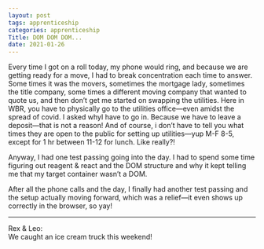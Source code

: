 ```yaml
---
layout: post 
tags: apprenticeship
categories: apprenticeship
Title: DOM DOM DOM...
date: 2021-01-26
---
```


Every time I got on a roll today, my phone would ring, and because we are getting ready for a move, I had to break concentration each time to answer.  Some times it was the movers, sometimes the mortgage lady, sometimes the title company, some times a different moving company that wanted to quote us, and then don’t get me started on swapping the utilities.  Here in WBR, you have to physically go to the utilities office—even amidst the spread of covid.  I asked whyI have to go in.  Because we have to leave a deposit—that is not a reason!  And of course, i don’t have to tell you what times they are open to the public for setting up utilities—yup M-F 8-5, except for 1 hr between 11-12 for lunch.  Like really?!

Anyway, I had one test passing going into the day.  I had to spend some time figuring out reagent & react and the DOM structure and why it kept telling me that my target container wasn’t a DOM.  

After all the phone calls and the day, I finally had another test passing and the setup actually moving forward, which was a relief—it even shows up correctly in the browser, so yay!  


***

Rex & Leo:  
We caught an ice cream truck this weekend!



